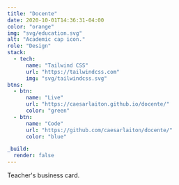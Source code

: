 ```yaml
---
title: "Docente"
date: 2020-10-01T14:36:31-04:00
color: "orange"
img: "svg/education.svg"
alt: "Academic cap icon."
role: "Design"
stack:
  - tech:
      name: "Tailwind CSS"
      url: "https://tailwindcss.com"
      img: "svg/tailwindcss.svg"
btns:
  - btn:
      name: "Live"
      url: "https://caesarlaiton.github.io/docente/"
      color: "green"
  - btn:
      name: "Code"
      url: "https://github.com/caesarlaiton/docente/"
      color: "blue"

_build:
  render: false
---
```

Teacher's business card.
